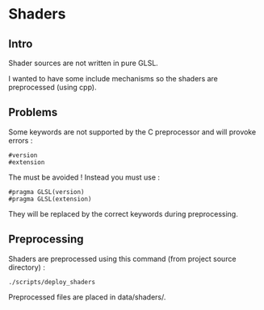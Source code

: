 # Shaders

## Intro

Shader sources are not written in pure GLSL. 

I wanted to have some include mechanisms so the shaders are preprocessed (using cpp).

## Problems

Some keywords are not supported by the C preprocessor and will provoke errors :
```
#version
#extension
```

The must be avoided ! Instead you must use :
```
#pragma GLSL(version) 
#pragma GLSL(extension)
```

They will be replaced by the correct keywords during preprocessing.

## Preprocessing

Shaders are preprocessed using this command (from project source directory) :
```
./scripts/deploy_shaders
```

Preprocessed files are placed in data/shaders/.

